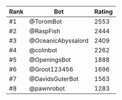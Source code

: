 Rank|Bot|Rating
---|---|---
#1|@ToromBot|2553
#2|@RaspFish|2444
#3|@OceanicAbyssalord|2409
#4|@colinbot|2262
#5|@OpeningsBot|1888
#6|@Groot123456|1696
#7|@DavidsGuterBot|1563
#8|@pawnrobot|1283

